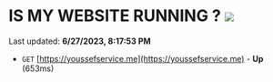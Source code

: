 # IS MY WEBSITE RUNNING ? [![](https://img.shields.io/static/v1?label=Sponsor&message=%E2%9D%A4&logo=GitHub&color=%23fe8e86)](https://github.com/sponsors/<username>)

Last updated: **6/27/2023, 8:17:53 PM**

- `GET` [https://youssefservice.me](https://youssefservice.me) - **Up** (653ms)
